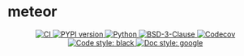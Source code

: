# meteor

<p align="center">
   <a href="https://github.com/durandtibo/gravitorch/actions">
      <img alt="CI" src="https://github.com/durandtibo/gravitorch/workflows/CI/badge.svg?event=push&branch=main">
   </a>
    <a href="https://pypi.org/project/gravitorch/">
      <img alt="PYPI version" src="https://img.shields.io/pypi/v/gravitorch">
    </a>
   <a href="https://pypi.org/project/gravitorch/">
      <img alt="Python" src="https://img.shields.io/pypi/pyversions/gravitorch.svg">
   </a>
   <a href="https://opensource.org/licenses/BSD-3-Clause">
      <img alt="BSD-3-Clause" src="https://img.shields.io/pypi/l/gravitorch">
   </a>
   <a href="https://codecov.io/gh/durandtibo/gravitorch">
      <img alt="Codecov" src="https://codecov.io/gh/durandtibo/gravitorch/branch/main/graph/badge.svg">
   </a>
   <a href="https://github.com/psf/black">
     <img  alt="Code style: black" src="https://img.shields.io/badge/code%20style-black-000000.svg">
   </a>
   <a href="https://google.github.io/styleguide/pyguide.html#s3.8-comments-and-docstrings">
     <img  alt="Doc style: google" src="https://img.shields.io/badge/%20style-google-3666d6.svg">
   </a>
   <br/>
</p>

